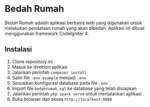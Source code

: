 # Bedah Rumah

Bedah Rumah adalah aplikasi berbasis web yang digunakan untuk melakukan pendataan rumah yang akan dibedah. Aplikasi ini dibuat menggunakan framework CodeIgniter 4. 

## Instalasi

1. Clone repository ini
2. Masuk ke direktori aplikasi
3. Jalankan perintah `composer install`
4. Salin file `.env.example` menjadi `.env`
5. Sesuaikan konfigurasi database pada file `.env`
6. Import file `bedahrumah.sql` ke database yang telah disiapkan
7. Jalankan perintah `php spark serve` untuk menjalankan aplikasi
8. Buka browser dan akses `http://localhost:8080`